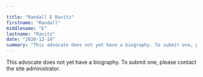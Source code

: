 ```yaml
---

title: "Randall E Ravitz"
firstname: "Randall"
middlename: "E"
lastname: "Ravitz"
date: "2020-12-14"
summary: "This advocate does not yet have a biography. To submit one, please contact the site administrator."
---
```

This advocate does not yet have a biography. To submit one, please contact the site administrator.

